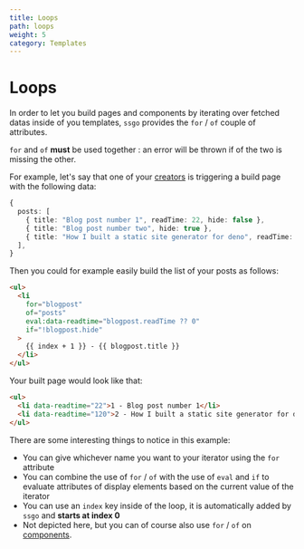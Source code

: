 ```yaml
---
title: Loops
path: loops
weight: 5
category: Templates
---
```


# Loops

In order to let you build pages and components by iterating over fetched datas inside of you templates, `ssgo` provides the `for` / `of` couple of attributes.

`for` and `of` **must** be used together : an error will be thrown if of the two is missing the other.

For example, let's say that one of your [creators](/docs/about-creators.html) is triggering a build page with the following data:

```typescript
{
  posts: [
    { title: "Blog post number 1", readTime: 22, hide: false },
    { title: "Blog post number two", hide: true },
    { title: "How I built a static site generator for deno", readTime: 120, hide: false },
  ],
}
```

Then you could for example easily build the list of your posts as follows:

```html
<ul>
  <li
    for="blogpost"
    of="posts"
    eval:data-readtime="blogpost.readTime ?? 0"
    if="!blogpost.hide"
  >
    {{ index + 1 }} - {{ blogpost.title }}
  </li>
</ul>
```

Your built page would look like that:

```html
<ul>
  <li data-readtime="22">1 - Blog post number 1</li>
  <li data-readtime="120">2 - How I built a static site generator for deno</li>
</ul>
```

There are some interesting things to notice in this example:

- You can give whichever name you want to your iterator using the `for` attribute
- You can combine the use of `for` / `of` with the use of `eval` and `if` to evaluate attributes of display elements based on the current value of the iterator
- You can use an `index` key inside of the loop, it is automatically added by `ssgo` and **starts at index 0**
- Not depicted here, but you can of course also use `for` / `of` on [components](/docs/using-components.html).
